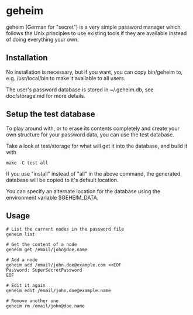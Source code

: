 # geheim

geheim (German for "secret") is a very simple password manager which follows
the Unix principles to use existing tools if they are available instead of
doing everything your own.

## Installation

No installation is necessary, but if you want, you can copy bin/geheim to, e.g.
/usr/local/bin to make it available to all users.

The user's password database is stored in ~/.geheim.db, see doc/storage.md for
more details.

## Setup the test database

To play around with, or to erase its contents completely and create your own
structure for your password data, you can use the test database.

Take a look at test/storage for what will get it into the database, and build
it with

    make -C test all

If you use "install" instead of "all" in the above command, the generated
database will be copied to it's default location.

You can specify an alternate location for the database using the environment
variable $GEHEIM\_DATA.

## Usage

    # List the current nodes in the password file
    geheim list
    
    # Get the content of a node
    geheim get /email/john@doe.name
    
    # Add a node
    geheim add /email/john.doe@example.com <<EOF
    Password: SuperSecretPassword
    EOF
    
    # Edit it again
    geheim edit /email/john.doe@example.name

    # Remove another one
    geheim rm /email/john@doe.name


